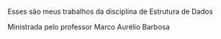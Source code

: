 Esses são meus trabalhos da disciplina de Estrutura de Dados

Ministrada pelo professor Marco Aurélio Barbosa
